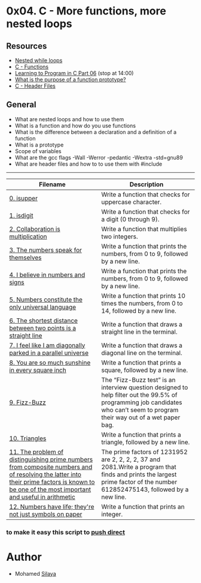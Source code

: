 # 0x04. C - More functions, more nested loops
## Resources
- [Nested while loops](https://intranet.alxswe.com/rltoken/aDRkFzUkVysnD94Dpm3w5g)
- [C - Functions](https://intranet.alxswe.com/rltoken/zf4IZeoe0yFZL2X7_nznQQ)
- [Learning to Program in C Part 06](https://intranet.alxswe.com/rltoken/iQ87CI4Lf41U_uRh9QsoQA) (stop at 14:00)
- [What is the purpose of a function prototype?](https://intranet.alxswe.com/rltoken/pUXhvD6-xl5BbWyj1AhCEA)
- [C - Header Files](https://intranet.alxswe.com/rltoken/IFY075ffrszSJvHqPAa-zQ)

## General
- What are nested loops and how to use them
- What is a function and how do you use functions
- What is the difference between a declaration and a definition of a function
- What is a prototype
- Scope of variables
- What are the gcc flags -Wall -Werror -pedantic -Wextra -std=gnu89
- What are header files and how to to use them with #include

----
|Filename |Description|
|-----|-----|
|[0. isupper](https://github.com/Mohamed-Silaya/alx-low_level_programming/blob/main/0x04-more_functions_nested_loops/0-isupper.c)|Write a function that checks for uppercase character.|
|[1. isdigit](https://github.com/Mohamed-Silaya/alx-low_level_programming/blob/main/0x04-more_functions_nested_loops/1-isdigit.c)|Write a function that checks for a digit (0 through 9).|
|[2. Collaboration is multiplication](https://github.com/Mohamed-Silaya/alx-low_level_programming/blob/main/0x04-more_functions_nested_loops/2-mul.c)|Write a function that multiplies two integers.|
|[3. The numbers speak for themselves](https://github.com/Mohamed-Silaya/alx-low_level_programming/blob/main/0x04-more_functions_nested_loops/3-print_numbers.c)|Write a function that prints the numbers, from 0 to 9, followed by a new line.|
|[4. I believe in numbers and signs](https://github.com/Mohamed-Silaya/alx-low_level_programming/blob/main/0x04-more_functions_nested_loops/4-print_most_numbers.c)|Write a function that prints the numbers, from 0 to 9, followed by a new line.|
|[5. Numbers constitute the only universal language](https://github.com/Mohamed-Silaya/alx-low_level_programming/blob/main/0x04-more_functions_nested_loops/5-more_numbers.c)|Write a function that prints 10 times the numbers, from 0 to 14, followed by a new line.|
|[6. The shortest distance between two points is a straight line](https://github.com/Mohamed-Silaya/alx-low_level_programming/blob/main/0x04-more_functions_nested_loops/6-print_line.c)|Write a function that draws a straight line in the terminal.|
|[7. I feel like I am diagonally parked in a parallel universe](https://github.com/Mohamed-Silaya/alx-low_level_programming/blob/main/0x04-more_functions_nested_loops/7-print_diagonal.c)|Write a function that draws a diagonal line on the terminal.|
|[8. You are so much sunshine in every square inch](https://github.com/Mohamed-Silaya/alx-low_level_programming/blob/main/0x04-more_functions_nested_loops/8-print_square.c)|Write a function that prints a square, followed by a new line.|
|[9. Fizz-Buzz](https://github.com/Mohamed-Silaya/alx-low_level_programming/blob/main/0x04-more_functions_nested_loops/9-fizz_buzz.c)|The “Fizz-Buzz test” is an interview question designed to help filter out the 99.5% of programming job candidates who can’t seem to program their way out of a wet paper bag.|
|[10. Triangles](https://github.com/Mohamed-Silaya/alx-low_level_programming/blob/main/0x04-more_functions_nested_loops/10-print_triangle.c)|Write a function that prints a triangle, followed by a new line.|
|[11. The problem of distinguishing prime numbers from composite numbers and of resolving the latter into their prime factors is known to be one of the most important and useful in arithmetic](https://github.com/Mohamed-Silaya/alx-low_level_programming/blob/main/0x04-more_functions_nested_loops/100-prime_factor.c)|The prime factors of 1231952 are 2, 2, 2, 2, 37 and 2081.Write a program that finds and prints the largest prime factor of the number 612852475143, followed by a new line.|
|[12. Numbers have life; they're not just symbols on paper](https://github.com/Mohamed-Silaya/alx-low_level_programming/blob/main/0x04-more_functions_nested_loops/101-print_number.c)|Write a function that prints an integer.|




### to make it easy this script to [push direct](https://github.com/Mohamed-Silaya/alx-low_level_programming/blob/main/0x01-variables_if_else_while/555-giit)
# Author
- Mohamed [Silaya](https://github.com/Mohamed-Silaya)
